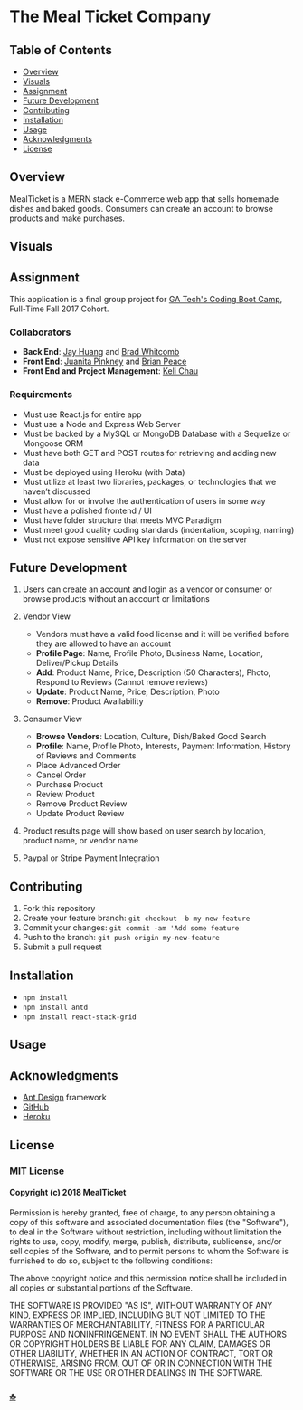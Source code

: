 # The Meal Ticket Company

## Table of Contents  
+ [Overview](#overview)  
+ [Visuals](#visuals)
+ [Assignment](#assignment)
+ [Future Development](#future-development)
+ [Contributing](#contributing)
+ [Installation](#installation)
+ [Usage](#usage)
+ [Acknowledgments](#acknowledgments)
+ [License](#license)

## Overview

MealTicket is a MERN stack e-Commerce web app that sells homemade dishes and baked goods. Consumers can create an account to browse products and make purchases.

## Visuals

## Assignment
This application is a final group project for [GA Tech's Coding Boot Camp](https://codingbootcamp.pe.gatech.edu/), Full-Time Fall 2017 Cohort. 

### Collaborators
+ **Back End**: [Jay Huang](https://www.github.com/aznprox) and [Brad Whitcomb](https://www.github.com/)
+ **Front End**: [Juanita Pinkney](https://www.github.com/juanitanpinkney) and [Brian Peace](https://www.github.com/bpeace71)
+ **Front End and Project Management**: [Keli Chau](https://www.github.com/kelichau)

### Requirements
+ Must use React.js for entire app
+ Must use a Node and Express Web Server
+ Must be backed by a MySQL or MongoDB Database with a Sequelize or Mongoose ORM  
+ Must have both GET and POST routes for retrieving and adding new data
+ Must be deployed using Heroku (with Data)
+ Must utilize at least two libraries, packages, or technologies that we haven’t discussed
+ Must allow for or involve the authentication of users in some way
+ Must have a polished frontend / UI 
+ Must have folder structure that meets MVC Paradigm
+ Must meet good quality coding standards (indentation, scoping, naming)
+ Must not expose sensitive API key information on the server

## Future Development
1. Users can create an account and login as a vendor or consumer or browse products  without an account or limitations

2. Vendor View
    + Vendors must have a valid food license and it will be verified before they are allowed to have an account
    + **Profile Page**: Name, Profile Photo, Business Name, Location, Deliver/Pickup Details
    + **Add**: Product Name, Price, Description (50 Characters), Photo, Respond to Reviews (Cannot remove reviews)
    + **Update**: Product Name, Price, Description, Photo
    + **Remove**: Product Availability

3. Consumer View
    + **Browse Vendors**: Location, Culture, Dish/Baked Good Search
    + **Profile**: Name, Profile Photo, Interests, Payment Information, History of Reviews and Comments
    + Place Advanced Order
    + Cancel Order
    + Purchase Product
    + Review Product
    + Remove Product Review
    + Update Product Review

4. Product results page will show based on user search by location, product name, or vendor name

5. Paypal or Stripe Payment Integration

## Contributing
1. Fork this repository
2. Create your feature branch: `git checkout -b my-new-feature`
3. Commit your changes: `git commit -am 'Add some feature'`
4. Push to the branch: `git push origin my-new-feature`
5. Submit a pull request

## Installation 
+ `npm install`
+ `npm install antd`
+ `npm install react-stack-grid`

## Usage

## Acknowledgments
+ [Ant Design](https://ant.design/) framework 
+ [GitHub](http://www.github.com)
+ [Heroku](http://www.heroku.com)

## License
### MIT License

#### Copyright (c) 2018 MealTicket

Permission is hereby granted, free of charge, to any person obtaining a copy
of this software and associated documentation files (the "Software"), to deal
in the Software without restriction, including without limitation the rights
to use, copy, modify, merge, publish, distribute, sublicense, and/or sell
copies of the Software, and to permit persons to whom the Software is
furnished to do so, subject to the following conditions:

The above copyright notice and this permission notice shall be included in all
copies or substantial portions of the Software.

THE SOFTWARE IS PROVIDED "AS IS", WITHOUT WARRANTY OF ANY KIND, EXPRESS OR
IMPLIED, INCLUDING BUT NOT LIMITED TO THE WARRANTIES OF MERCHANTABILITY,
FITNESS FOR A PARTICULAR PURPOSE AND NONINFRINGEMENT. IN NO EVENT SHALL THE
AUTHORS OR COPYRIGHT HOLDERS BE LIABLE FOR ANY CLAIM, DAMAGES OR OTHER
LIABILITY, WHETHER IN AN ACTION OF CONTRACT, TORT OR OTHERWISE, ARISING FROM,
OUT OF OR IN CONNECTION WITH THE SOFTWARE OR THE USE OR OTHER DEALINGS IN THE
SOFTWARE.

### [:top:](#the-meal-ticket-company)
